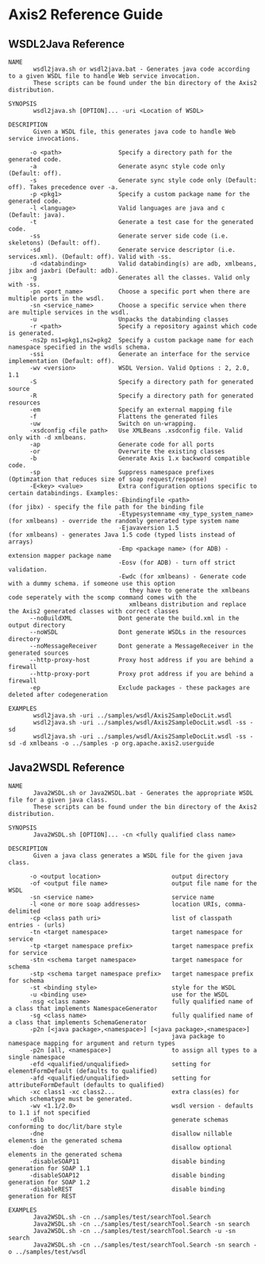 <!--
  ~ Licensed to the Apache Software Foundation (ASF) under one
  ~ or more contributor license agreements. See the NOTICE file
  ~ distributed with this work for additional information
  ~ regarding copyright ownership. The ASF licenses this file
  ~ to you under the Apache License, Version 2.0 (the
  ~ "License"); you may not use this file except in compliance
  ~ with the License. You may obtain a copy of the License at
  ~
  ~ http://www.apache.org/licenses/LICENSE-2.0
  ~
  ~ Unless required by applicable law or agreed to in writing,
  ~ software distributed under the License is distributed on an
  ~ "AS IS" BASIS, WITHOUT WARRANTIES OR CONDITIONS OF ANY
  ~ KIND, either express or implied. See the License for the
  ~ specific language governing permissions and limitations
  ~ under the License.
  -->

Axis2 Reference Guide
=====================

WSDL2Java Reference
-------------------

    NAME
           wsdl2java.sh or wsdl2java.bat - Generates java code according to a given WSDL file to handle Web service invocation.
           These scripts can be found under the bin directory of the Axis2 distribution.
    
    SYNOPSIS
           wsdl2java.sh [OPTION]... -uri <Location of WSDL>
    
    DESCRIPTION
           Given a WSDL file, this generates java code to handle Web service invocations.
    
          -o <path>                Specify a directory path for the generated code.
          -a                       Generate async style code only (Default: off).
          -s                       Generate sync style code only (Default: off). Takes precedence over -a.
          -p <pkg1>                Specify a custom package name for the generated code.
          -l <language>            Valid languages are java and c (Default: java).
          -t                       Generate a test case for the generated code.
          -ss                      Generate server side code (i.e. skeletons) (Default: off).
          -sd                      Generate service descriptor (i.e. services.xml). (Default: off). Valid with -ss.
          -d <databinding>         Valid databinding(s) are adb, xmlbeans, jibx and jaxbri (Default: adb).
          -g                       Generates all the classes. Valid only with -ss.
          -pn <port_name>          Choose a specific port when there are multiple ports in the wsdl.
          -sn <service_name>       Choose a specific service when there are multiple services in the wsdl.
          -u                       Unpacks the databinding classes
          -r <path>                Specify a repository against which code is generated.
          -ns2p ns1=pkg1,ns2=pkg2  Specify a custom package name for each namespace specified in the wsdls schema.
          -ssi                     Generate an interface for the service implementation (Default: off).
          -wv <version>            WSDL Version. Valid Options : 2, 2.0, 1.1
          -S                       Specify a directory path for generated source
          -R                       Specify a directory path for generated resources
          -em                      Specify an external mapping file
          -f                       Flattens the generated files
          -uw                      Switch on un-wrapping.
          -xsdconfig <file path>   Use XMLBeans .xsdconfig file. Valid only with -d xmlbeans.
          -ap                      Generate code for all ports
          -or                      Overwrite the existing classes
          -b                       Generate Axis 1.x backword compatible code.
          -sp                      Suppress namespace prefixes (Optimzation that reduces size of soap request/response)
          -E<key> <value>          Extra configuration options specific to certain databindings. Examples:
                                   -Ebindingfile <path>                   (for jibx) - specify the file path for the binding file
                                   -Etypesystemname <my_type_system_name> (for xmlbeans) - override the randomly generated type system name
                                   -Ejavaversion 1.5                      (for xmlbeans) - generates Java 1.5 code (typed lists instead of arrays)
                                   -Emp <package name> (for ADB) - extension mapper package name
                                   -Eosv (for ADB) - turn off strict validation.
                                   -Ewdc (for xmlbeans) - Generate code with a dummy schema. if someone use this option
                                      they have to generate the xmlbeans code seperately with the scomp command comes with the
                                      xmlbeans distribution and replace the Axis2 generated classes with correct classes
          --noBuildXML             Dont generate the build.xml in the output directory
          --noWSDL                 Dont generate WSDLs in the resources directory
          --noMessageReceiver      Dont generate a MessageReceiver in the generated sources
          --http-proxy-host        Proxy host address if you are behind a firewall
          --http-proxy-port        Proxy prot address if you are behind a firewall
          -ep                      Exclude packages - these packages are deleted after codegeneration
        
    EXAMPLES
           wsdl2java.sh -uri ../samples/wsdl/Axis2SampleDocLit.wsdl
           wsdl2java.sh -uri ../samples/wsdl/Axis2SampleDocLit.wsdl -ss -sd 
           wsdl2java.sh -uri ../samples/wsdl/Axis2SampleDocLit.wsdl -ss -sd -d xmlbeans -o ../samples -p org.apache.axis2.userguide

Java2WSDL Reference
-------------------

    NAME
           Java2WSDL.sh or Java2WSDL.bat - Generates the appropriate WSDL file for a given java class.
           These scripts can be found under the bin directory of the Axis2 distribution.
    
    SYNOPSIS
           Java2WSDL.sh [OPTION]... -cn <fully qualified class name>
    
    DESCRIPTION
           Given a java class generates a WSDL file for the given java class. 
    
          -o <output location>                    output directory
          -of <output file name>                  output file name for the WSDL
          -sn <service name>                      service name
          -l <one or more soap addresses>         location URIs, comma-delimited
          -cp <class path uri>                    list of classpath entries - (urls)
          -tn <target namespace>                  target namespace for service
          -tp <target namespace prefix>           target namespace prefix for service
          -stn <schema target namespace>          target namespace for schema
          -stp <schema target namespace prefix>   target namespace prefix for schema
          -st <binding style>                     style for the WSDL
          -u <binding use>                        use for the WSDL
          -nsg <class name>                       fully qualified name of a class that implements NamespaceGenerator
          -sg <class name>                        fully qualified name of a class that implements SchemaGenerator
          -p2n [<java package>,<namespace>] [<java package>,<namespace>]
                                                  java package to namespace mapping for argument and return types
          -p2n [all, <namespace>]                 to assign all types to a single namespace
          -efd <qualified/unqualified>            setting for elementFormDefault (defaults to qualified)
          -afd <qualified/unqualified>            setting for attributeFormDefault (defaults to qualified)
          -xc class1 -xc class2...                extra class(es) for which schematype must be generated.
          -wv <1.1/2.0>                           wsdl version - defaults to 1.1 if not specified
          -dlb                                    generate schemas conforming to doc/lit/bare style
          -dne                                    disallow nillable elements in the generated schema
          -doe                                    disallow optional elements in the generated schema
          -disableSOAP11                          disable binding generation for SOAP 1.1
          -disableSOAP12                          disable binding generation for SOAP 1.2
          -disableREST                            disable binding generation for REST
        
    EXAMPLES
           Java2WSDL.sh -cn ../samples/test/searchTool.Search
           Java2WSDL.sh -cn ../samples/test/searchTool.Search -sn search
           Java2WSDL.sh -cn ../samples/test/searchTool.Search -u -sn search
           Java2WSDL.sh -cn ../samples/test/searchTool.Search -sn search -o ../samples/test/wsdl  
